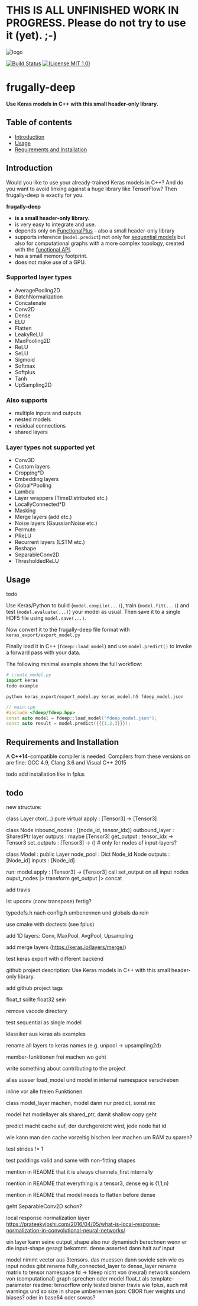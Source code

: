 # THIS IS ALL UNFINISHED WORK IN PROGRESS. Please do not try to use it (yet). ;-)

![logo](logo/fdeep.png.hidden)

[![Build Status](https://travis-ci.org/Dobiasd/frugally-deel.svg?branch=master)][travis]
[![(License MIT 1.0)](https://img.shields.io/badge/license-MIT%201.0-blue.svg)][license]

[travis]: https://travis-ci.org/Dobiasd/frugally-deep
[license]: LICENSE


frugally-deep
=============
**Use Keras models in C++ with this small header-only library.**


Table of contents
-----------------
  * [Introduction](#introduction)
  * [Usage](#usage)
  * [Requirements and Installation](#requirements-and-installation)


Introduction
------------

Would you like to use your already-trained Keras models in C++? And do you want to avoid linking against a huge library like TensorFlow? Then frugally-deep is exactly for you.

**frugally-deep**

* **is a small header-only library.**
* is very easy to integrate and use.
* depends only on [FunctionalPlus](https://github.com/Dobiasd/FunctionalPlus) - also a small header-only library
* supports inference (`model.predict`) not only for [sequential models](https://keras.io/getting-started/sequential-model-guide/) but also for computational graphs with a more complex topology, created with the [functional API](https://keras.io/getting-started/functional-api-guide/).
* has a small memory footprint.
* does not make use of a GPU.


### Supported layer types

* AveragePooling2D
* BatchNormalization
* Concatenate
* Conv2D
* Dense
* ELU
* Flatten
* LeakyReLU
* MaxPooling2D
* ReLU
* SeLU
* Sigmoid
* Softmax
* Softplus
* Tanh
* UpSampling2D


### Also supports

* multiple inputs and outputs
* nested models
* residual connections
* shared layers


### Layer types not supported yet

* Conv3D
* Custom layers
* Cropping*D
* Embedding layers
* Global*Pooling
* Lambda
* Layer wrappers (TimeDistributed etc.)
* LocallyConnected*D
* Masking
* Merge layers (add etc.)
* Noise layers (GaussianNoise etc.)
* Permute
* PReLU
* Recurrent layers (LSTM etc.)
* Reshape
* SeparableConv2D
* ThresholdedReLU


Usage
-----

todo

Use Keras/Python to build (`model.compile(...)`), train (`model.fit(...)`) and test (`model.evaluate(...)`) your model as usual. Then save it to a single HDF5 file using `model.save(...)`.

Now convert it to the frugally-deep file format with `keras_export/export_model.py`

Finally load it in C++ (`fdeep::load_model`) and use `model.predict()` to invoke a forward pass with your data.

The following minimal example shows the full workflow:

```python
# create_model.py
import keras
todo example
```

```
python keras_export/export_model.py keras_model.h5 fdeep_model.json
```

```cpp
// main.cpp
#include <fdeep/fdeep.hpp>
const auto model = fdeep::load_model("fdeep_model.json");
const auto result = model.predict({{{1,2,3}}});
```


Requirements and Installation
-----------------------------

A **C++14**-compatible compiler is needed. Compilers from these versions on are fine: GCC 4.9, Clang 3.6 and Visual C++ 2015

todo add installation like in fplus


todo
----

new structure:

  class Layer
    ctor(...)
    pure virtual apply : [Tensor3] -> [Tensor3]

  class Node
    inbound_nodes : [(node_id, tensor_idx)]
    outbound_layer : SharedPtr layer
    outputs : maybe [Tensor3]
    get_output : tensor_idx -> Tensor3
    set_outputs : [Tensor3] -> () # only for nodes of input-layers?

  class Model : public Layer
    node_pool : Dict Node_id Node
    outputs : [Node_id]
    inputs : [Node_id]

run:
  model.apply : [Tensor3] -> [Tensor3]
    call set_output on all input nodes
    ouput_nodes
      |> transform get_output
      |> concat

add travis

ist upconv (conv transpose) fertig?

typedefs.h nach config.h umbenennen und globals da rein

use cmake with doctests (see fplus)

add 1D layers: Conv, MaxPool, AvgPool, Upsampling

add merge layers (https://keras.io/layers/merge/)

test keras export with different backend

github project description: Use Keras models in C++ with this small header-only library.

add github project tags

float_t sollte float32 sein

remove vscode directory

test sequential as single model

klassiker aus keras als examples

rename all layers to keras names (e.g. unpool -> upsampling2d)

member-funktionen frei machen wo geht

write something about contributing to the project

alles ausser load_model und model in internal namespace verschieben

inline vor alle freien Funktionen

class model_layer machen, model dann nur predict, sonst nix

model hat modellayer als shared_ptr, damit shallow copy geht

predict macht cache auf, der durchgereicht wird, jede node hat id

wie kann man den cache vorzeitig bischen leer machen um RAM zu sparen?

test strides != 1

test paddings valid and same with non-fitting shapes

mention in README that it is always channels_first internally

mention in README that everything is a tensor3, dense eg is (1,1,n)

mention in README that model needs to flatten before dense

geht SeparableConv2D schon?

local response normalization layer https://prateekvjoshi.com/2016/04/05/what-is-local-response-normalization-in-convolutional-neural-networks/

ein layer kann seine output_shape also nur dynamisch berechnen wenn er die input-shape gesagt bekommt. dense asserted dann halt auf input

model nimmt vector aus 3tensors. das muessen dann soviele sein wie es input nodes gibt
rename fully_connected_layer to dense_layer
rename matrix to tensor
namespace fd -> fdeep
nicht von (neural) network sondern von (computational) graph sprechen oder model
float_t als template-parameter
readme: tensorflow only tested bisher
travis wie fplus, auch mit warnings und so
size in shape umbenennen
json: CBOR fuer weights und biases? oder in base64 oder sowas?


